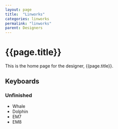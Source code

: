 ```yaml
---
layout: page
title:  "Linworks"
categories: linworks
permalink: "linworks"
parent: Designers
---
```

# {{page.title}}

This is the home page for the designer, {{page.title}}.

## Keyboards

### Unfinished

- Whale
- Dolphin
- EM7
- EM8
